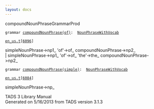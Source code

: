 ```yaml
---
layout: docs
---
```

<span class="title">compoundNounPhrase</span><span class="type">GrammarProd</span>

`grammar `<span class="classExtLink">[`compoundNounPhrase(of)`](../object/compoundNounPhrase(of).html)</span>` :   `[`NounPhraseWithVocab`](../object/NounPhraseWithVocab.html)

[`en_us.t`](../file/en_us.t.html)`[`[`6096`](../source/en_us.t.html#6096)`]`

<div class="gramrule">

simpleNounPhrase-\>np1\_ 'of'-\>of\_ compoundNounPhrase-\>np2\_  
\| simpleNounPhrase-\>np1\_ 'of'-\>of\_ 'the'-\>the\_
compoundNounPhrase-\>np2\_  

</div>

`grammar `<span class="classExtLink">[`compoundNounPhrase(simple)`](../object/compoundNounPhrase(simple).html)</span>` :   `[`NounPhraseWithVocab`](../object/NounPhraseWithVocab.html)

[`en_us.t`](../file/en_us.t.html)`[`[`6084`](../source/en_us.t.html#6084)`]`

<div class="gramrule">

simpleNounPhrase-\>np\_  

</div>

<div class="ftr">

TADS 3 Library Manual  
Generated on 5/16/2013 from TADS version 3.1.3

</div>
